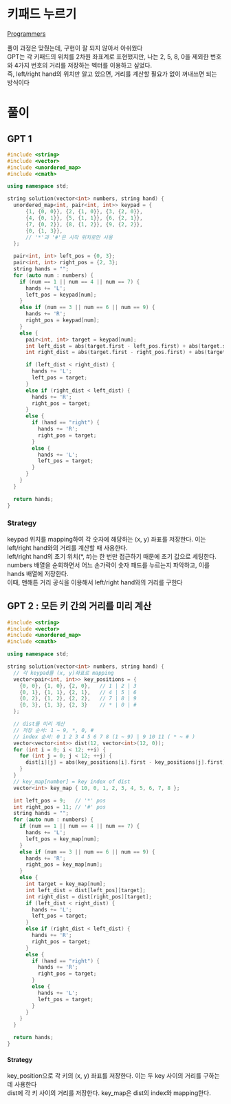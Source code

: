 # 키패드 누르기
[Programmers](https://school.programmers.co.kr/learn/courses/30/lessons/67256)   

풀이 과정은 맞췄는데, 구현이 잘 되지 않아서 아쉬웠다   
GPT는 각 키패드의 위치를 2차원 좌표계로 표현했지만, 나는 2, 5, 8, 0을 제외한 번호와 4가지 번호의 거리를 저장하는 벡터를 이용하고 싶었다.   
즉, left/right hand의 위치만 알고 있으면, 거리를 계산할 필요가 없이 꺼내쓰면 되는 방식이다   

# 풀이
## GPT 1
```cpp
#include <string>
#include <vector>
#include <unordered_map>
#include <cmath>

using namespace std;

string solution(vector<int> numbers, string hand) {
  unordered_map<int, pair<int, int>> keypad = {
      {1, {0, 0}}, {2, {1, 0}}, {3, {2, 0}},
      {4, {0, 1}}, {5, {1, 1}}, {6, {2, 1}},
      {7, {0, 2}}, {8, {1, 2}}, {9, {2, 2}},
      {0, {1, 3}},
      // '*'과 '#'은 시작 위치로만 사용
  };

  pair<int, int> left_pos = {0, 3};
  pair<int, int> right_pos = {2, 3};
  string hands = "";
  for (auto num : numbers) {
    if (num == 1 || num == 4 || num == 7) {
      hands += 'L';
      left_pos = keypad[num];
    }
    else if (num == 3 || num == 6 || num == 9) {
      hands += 'R';
      right_pos = keypad[num];
    }
    else {
      pair<int, int> target = keypad[num];
      int left_dist = abs(target.first - left_pos.first) + abs(target.second - left_pos.second);
      int right_dist = abs(target.first - right_pos.first) + abs(target.second - right_pos.second);

      if (left_dist < right_dist) {
        hands += 'L';
        left_pos = target;
      }
      else if (right_dist < left_dist) {
        hands += 'R';
        right_pos = target;
      }
      else {
        if (hand == "right") {
          hands += 'R';
          right_pos = target;
        }
        else {
          hands += 'L';
          left_pos = target;
        }
      }
    }
  }

  return hands;
}
```
### Strategy
keypad 위치를 mapping하여 각 숫자에 해당하는 (x, y) 좌표를 저장한다. 이는 left/right hand와의 거리를 계산할 때 사용한다.   
left/right hand의 초기 위치(*, #)는 한 번만 접근하기 때문에 초기 값으로 세팅한다.   
numbers 배열을 순회하면서 어느 손가락이 숫자 패드를 누르는지 파악하고, 이를 hands 배열에 저장한다.   
이때, 맨해튼 거리 공식을 이용해서 left/right hand와의 거리를 구한다   

## GPT 2 : 모든 키 간의 거리를 미리 계산
```cpp
#include <string>
#include <vector>
#include <unordered_map>
#include <cmath>

using namespace std;

string solution(vector<int> numbers, string hand) {
  // 각 keypad를 (x, y)좌표로 mapping
  vector<pair<int, int>> key_positions = {
    {0, 0}, {1, 0}, {2, 0},   // 1 | 2 | 3
    {0, 1}, {1, 1}, {2, 1},   // 4 | 5 | 6
    {0, 2}, {1, 2}, {2, 2},   // 7 | 8 | 9
    {0, 3}, {1, 3}, {2, 3}    // * | 0 | #
  };

  // dist를 미리 계산
  // 저장 순서: 1 ~ 9, *, 0, #
  // index 순서: 0 1 2 3 4 5 6 7 8 (1 ~ 9) | 9 10 11 ( * ~ # )
  vector<vector<int>> dist(12, vector<int>(12, 0));
  for (int i = 0; i < 12; ++i) {
    for (int j = 0; j < 12; ++j) {
      dist[i][j] = abs(key_positions[i].first - key_positions[j].first) + abs(key_positions[i].second - key_positions[j].second);
    }
  }
  // key_map[number] = key index of dist
  vector<int> key_map { 10, 0, 1, 2, 3, 4, 5, 6, 7, 8 };

  int left_pos = 9;   // '*' pos
  int right_pos = 11; // '#' pos
  string hands = "";
  for (auto num : numbers) {
    if (num == 1 || num == 4 || num == 7) {
      hands += 'L';
      left_pos = key_map[num];
    }
    else if (num == 3 || num == 6 || num == 9) {
      hands += 'R';
      right_pos = key_map[num];
    }
    else {
      int target = key_map[num];
      int left_dist = dist[left_pos][target];
      int right_dist = dist[right_pos][target];
      if (left_dist < right_dist) {
        hands += 'L';
        left_pos = target;
      }
      else if (right_dist < left_dist) {
        hands += 'R';
        right_pos = target;
      }
      else {
        if (hand == "right") {
          hands += 'R';
          right_pos = target;
        }
        else {
          hands += 'L';
          left_pos = target;
        }
      }
    }
  }

  return hands;
}
```
#### Strategy
key_position으로 각 키의 (x, y) 좌표를 저장한다. 이는 두 key 사이의 거리를 구하는데 사용한다   
dist에 각 키 사이의 거리를 저장한다. key_map은 dist의 index와 mapping한다.   